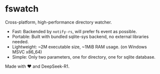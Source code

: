 # fswatch

Cross-platform, high-performance directory watcher.

- Fast: Backended by `notify-rs`, will prefer fs event as possible.
- Portable: Built with bundled sqlite-sys backend, no external libraries needed.
- Lightweight: ~2M executable size, ~1MiB RAM usage. (on Windows MSVC x86_64)
- Simple: Only two parameters, one for directory, one for sqlite database.

Made with ❤ and DeepSeek-R1.
